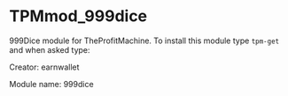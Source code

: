# TPMmod_999dice
999Dice module for TheProfitMachine. To install this module type `tpm-get` and when asked type:

Creator: earnwallet

Module name: 999dice
